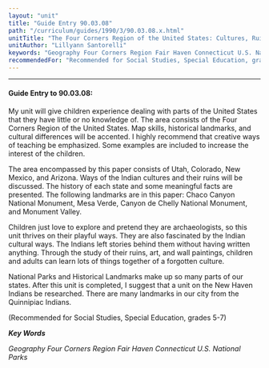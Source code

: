 ```yaml
---
layout: "unit"
title: "Guide Entry 90.03.08"
path: "/curriculum/guides/1990/3/90.03.08.x.html"
unitTitle: "The Four Corners Region of the United States: Cultures, Ruins, and Landmarks"
unitAuthor: "Lillyann Santorelli"
keywords: "Geography Four Corners Region Fair Haven Connecticut U.S. National Parks"
recommendedFor: "Recommended for Social Studies, Special Education, grades 5-7"
---
```

<body>
<hr/>
<h4>
Guide Entry to 90.03.08:
</h4>
My unit will give children experience dealing with parts of the United States that they have little or no knowledge of. The area consists of the Four Corners Region of the United States. Map skills, historical landmarks, and cultural differences will be accented. I highly recommend that creative ways of teaching be emphasized. Some examples are included to increase the interest of the children.
<p>
The area encompassed by this paper consists of Utah, Colorado, New Mexico, and Arizona. Ways of the Indian cultures and their ruins will be discussed. The history of each state and some meaningful facts are presented. The following landmarks are in this paper: Chaco Canyon National Monument, Mesa Verde, Canyon de Chelly National Monument, and Monument Valley.
</p>
<p>
Children just love to explore and pretend they are archaeologists, so this unit thrives on their playful ways. They are also fascinated by the Indian cultural ways. The Indians left stories behind them without having written anything. Through the study of their ruins, art, and wall paintings, children and adults can learn lots of things together of a forgotten culture.
</p>
<p>
National Parks and Historical Landmarks make up so many parts of our states. After this unit is completed, I suggest that a unit on the New Haven Indians be researched. There are many landmarks in our city from the Quinnipiac Indians.
</p>
<p>
(Recommended for Social Studies, Special Education, grades 5-7)
</p>
<p>
<b>
<i>
Key Words
</i>
</b>
<br/>
</p>
<p>
<i>
Geography Four Corners Region Fair Haven Connecticut U.S. National Parks
</i>
</p>
</body>